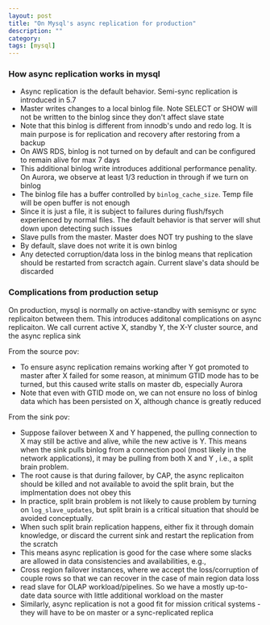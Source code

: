 ```yaml
---
layout: post
title: "On Mysql's async replication for production"
description: ""
category: 
tags: [mysql]
---
```


### How async replication works in mysql

* Async replication is the default behavior. Semi-sync replication is introduced in 5.7
* Master writes changes to a local binlog file. Note SELECT or SHOW will not be written to the binlog since they don't affect slave state
 * Note that this binlog is different from innodb's undo and redo log. It is main purpose is for replication and recovery after restoring from a backup 
 * On AWS RDS, binlog is not turned on by default and can be configured to remain alive for max 7 days
 * This additional binlog write introduces additional performance penality. On Aurora, we observe at least 1/3 reduction in through if we turn on binlog
 * The binlog file has a buffer controlled by `binlog_cache_size`. Temp file will be open buffer is not enough
 * Since it is just a file, it is subject to failures during flush/fsych experienced by normal files. The default behavior is that server will shut down upon detecting such issues 
* Slave pulls from the master. Master does NOT try pushing to the slave
 * By default, slave does not write it is own binlog
* Any detected corruption/data loss in the binlog means that replication should be restarted from scractch again. Current slave's data should be discarded

### Complications from production setup

On production, mysql is normally on active-standby with semisync or sync replicaiton between them. This introduces additonal complications on async replicaiton. We call current active X, standby Y, the X-Y cluster source, and the async replica sink 

From the source pov:

* To ensure async replication remains working after Y got promoted to master after X failed for some reason, at minimum GTID mode has to be turned, but this caused write stalls on master db, especially Aurora
* Note that even with GTID mode on, we can not ensure no loss of binlog data which has been persisted on X, although chance is greatly reduced

From the sink pov: 

* Suppose failover between X and Y happened, the pulling connection to X may still be active and alive, while the new active is Y. This means when the sink pulls binlog from a connection pool (most likely in the network applications), it may be pulling from both X and Y , i.e., a split brain problem. 
 * The root cause is that during failover, by CAP, the async replicaiton should be killed and not available to avoid the split brain, but the implmentation does not obey this
 * In practice, split brain problem is not likely to cause problem by turning on `log_slave_updates`, but split brain is a critical situation that should be avoided conceptually.
* When such split brain replication happens, either fix it through domain knowledge, or discard the current sink and restart the replication from the scratch
* This means async replication is good for the case where some slacks are allowed in data consistencies and availabilities, e.g., 
 * Cross region failover instances, where we accept the loss/corruption of couple rows so that we can recover in the case of main region data loss 
 * read slave for OLAP workload/pipelines. So we have a mostly up-to-date data source with little additional  workload on the master 
* Similarly, async replication is not a good fit for mission critical systems - they will have to be on master or a sync-replicated replica

